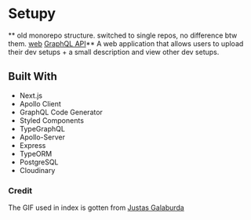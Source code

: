 # Setupy
** old monorepo structure. switched to single repos, no difference btw them. [web](https://github.com/glamboyosa/setupy-web) [GraphQL API](https://github.com/glamboyosa/setupy-api)**
A web application that allows users to upload their dev setups + a small description and view other dev setups.

## Built With

- Next.js
- Apollo Client
- GraphQL Code Generator
- Styled Components
- TypeGraphQL
- Apollo-Server
- Express
- TypeORM
- PostgreSQL
- Cloudinary

### Credit

The GIF used in index is gotten from [Justas Galaburda](https://dribbble.com/shots/4085472-To-the-Stars-and-Beyond)
